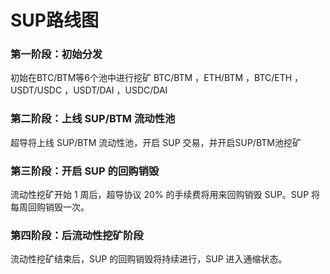 # SUP路线图

### 第一阶段：初始分发

初始在BTC/BTM等6个池中进行挖矿 BTC/BTM ，ETH/BTM ，BTC/ETH ，USDT/USDC ，USDT/DAI ，USDC/DAI

### 第二阶段：上线 SUP/BTM 流动性池

超导将上线 SUP/BTM 流动性池，开启 SUP 交易，并开启SUP/BTM池挖矿

### 第三阶段：开启 SUP 的回购销毁

流动性挖矿开始 1 周后，超导协议 20% 的手续费将用来回购销毁 SUP。SUP 将每周回购销毁一次。

### 第四阶段：后流动性挖矿阶段

流动性挖矿结束后，SUP 的回购销毁将持续进行，SUP 进入通缩状态。